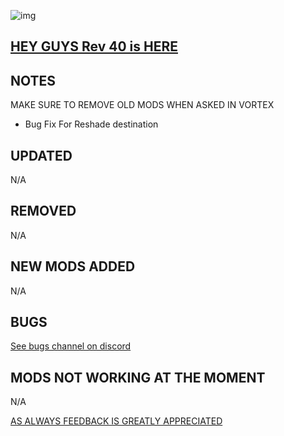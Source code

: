 ![img](https://s11.gifyu.com/images/SgCoI.png)

## [HEY GUYS Rev 40 is HERE](https://)

## NOTES

MAKE SURE TO REMOVE OLD MODS WHEN ASKED IN VORTEX


- Bug Fix For Reshade destination


## UPDATED

N/A

## REMOVED

N/A


## NEW MODS ADDED

N/A

## BUGS

[See bugs channel on discord](https://discord.gg/xZNztPjA2u)

## MODS NOT WORKING AT THE MOMENT

N/A


[AS ALWAYS FEEDBACK IS GREATLY APPRECIATED](https://)